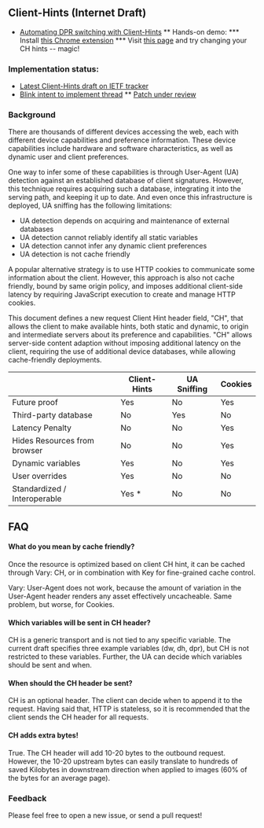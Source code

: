 ## Client-Hints (Internet Draft)

* [Automating DPR switching with Client-Hints](http://www.igvita.com/2013/08/29/automating-dpr-switching-with-client-hints/)
** Hands-on demo:
*** Install [this Chrome extension](https://chrome.google.com/webstore/detail/client-hints/gdghpgmkfaedgngmnahnaaegpacanlef)
*** Visit [this page](http://www.igvita.com/downloads/ch/) and try changing your CH hints -- magic!

### Implementation status:

* [Latest Client-Hints draft on IETF tracker](tools.ietf.org/html/draft-grigorik-http-client-hints)
* [Blink intent to implement thread](https://groups.google.com/a/chromium.org/d/msg/blink-dev/c38s7y6dH-Q/bNFczRZj5MsJ)
** [Patch under review](https://codereview.chromium.org/23654014)


### Background

There are thousands of different devices accessing the web, each with different device capabilities and preference information. These device capabilities include hardware and software characteristics, as well as dynamic user and client preferences.

One way to infer some of these capabilities is through User-Agent (UA) detection against an established database of client signatures. However, this technique requires acquiring such a database, integrating it into the serving path, and keeping it up to date. And even once this infrastructure is deployed, UA sniffing has the following limitations:

  - UA detection depends on acquiring and maintenance of external databases
  - UA detection cannot reliably identify all static variables
  - UA detection cannot infer any dynamic client preferences
  - UA detection is not cache friendly

A popular alternative strategy is to use HTTP cookies to communicate some information about the client. However, this approach is also not cache friendly, bound by same origin policy, and imposes additional client-side latency by requiring JavaScript execution to create and manage HTTP cookies.

This document defines a new request Client Hint header field, "CH", that allows the client to make available hints, both static and dynamic, to origin and intermediate servers about its preference and capabilities. "CH" allows server-side content adaption without imposing additional latency on the client, requiring the use of additional device databases, while allowing cache-friendly deployments.

<table>
<thead>
  <tr>
    <th></th>
    <th>Client-Hints</th>
    <th>UA Sniffing</th>
    <th>Cookies</th>
  </tr>
</thead>
<tbody>
  <tr>
    <td>Future proof</td>
    <td>Yes</td>
    <td>No</td>
    <td>Yes</td>
  </tr>
  <tr>
    <td>Third-party database</td>
    <td>No</td>
    <td>Yes</td>
    <td>No</td>
  </tr>
  <tr>
    <td>Latency Penalty</td>
    <td>No</td>
    <td>No</td>
    <td>Yes</td>
  </tr>
  <tr>
    <td>Hides Resources from browser</td>
    <td>No</td>
    <td>No</td>
    <td>Yes</td>
  </tr>
  <tr>
    <td>Dynamic variables</td>
    <td>Yes</td>
    <td>No</td>
    <td>Yes</td>
  </tr>
  <tr>
    <td>User overrides</td>
    <td>Yes</td>
    <td>No</td>
    <td>No</td>
  </tr>
  <tr>
    <td>Standardized / Interoperable</td>
    <td>Yes *</td>
    <td>No</td>
    <td>No</td>
  </tr>
</tbody>
</table>

## FAQ

#### What do you mean by cache friendly?

Once the resource is optimized based on client CH hint, it can be cached through Vary: CH, or in combination with Key for fine-grained cache control.

Vary: User-Agent does not work, because the amount of variation in the User-Agent header renders any asset effectively uncacheable. Same problem, but worse, for Cookies.

#### Which variables will be sent in CH header?

CH is a generic transport and is not tied to any specific variable. The current draft specifies three example variables (dw, dh, dpr), but CH is not restricted to these variables. Further, the UA can decide which variables should be sent and when.

#### When should the CH header be sent?

CH is an optional header. The client can decide when to append it to the request. Having said that, HTTP is stateless, so it is recommended that the client sends the CH header for all requests.

#### CH adds extra bytes!

True. The CH header will add 10-20 bytes to the outbound request. However, the 10-20 upstream bytes can easily translate to hundreds of saved Kilobytes in downstream direction when applied to images (60% of the bytes for an average page).

### Feedback

Please feel free to open a new issue, or send a pull request!
